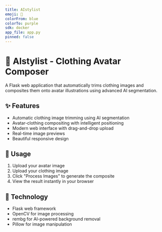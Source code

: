 ```yaml
---
title: AIstylist
emoji: 👕
colorFrom: blue
colorTo: purple
sdk: docker
app_file: app.py
pinned: false
---
```


# 🧠 AIstylist - Clothing Avatar Composer

A Flask web application that automatically trims clothing images and composites them onto avatar illustrations using advanced AI segmentation.

## ✨ Features

* Automatic clothing image trimming using AI segmentation
* Avatar-clothing compositing with intelligent positioning
* Modern web interface with drag-and-drop upload
* Real-time image previews
* Beautiful responsive design

## 🚀 Usage

1. Upload your avatar image
2. Upload your clothing image
3. Click "Process Images" to generate the composite
4. View the result instantly in your browser

## 🔧 Technology

* Flask web framework
* OpenCV for image processing
* rembg for AI-powered background removal
* Pillow for image manipulation 